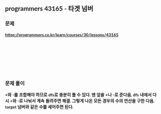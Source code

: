 <span style="font-family:Lato,PingFang SC,Microsoft YaHei,sans-serif">

## programmers 43165 - 타겟 넘버


### 문제 
<b>https://programmers.co.kr/learn/courses/30/lessons/43165</b>


<br/><br/><br/><br/><br/><br/>


### 문제 풀이<b>
+와 -를 조합해야 하므로 dfs로 충분히 풀 수 있다.
맨 앞을 +나 -로 준다음, dfs 내에서 다시 +와 -로 나눠서 계속 돌려주면 해결.
그렇게 나온 모든 경우의 수의 연산을 구한 다음, target 넘버와 같은 수를 세어주면 된다.

</span>
